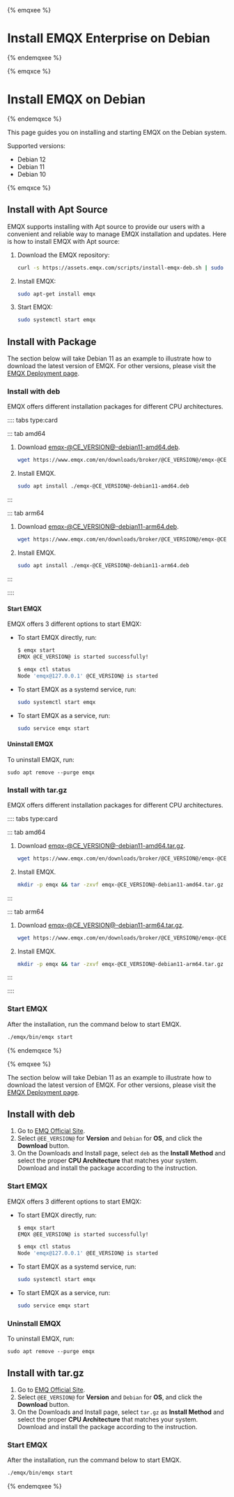 {% emqxee %}
# Install EMQX Enterprise on Debian
{% endemqxee %}

{% emqxce %}
# Install EMQX on Debian
{% endemqxce %}


This page guides you on installing and starting EMQX on the Debian system.

Supported versions:

- Debian 12
- Debian 11
- Debian 10

{% emqxce %}

## Install with Apt Source

EMQX supports installing with Apt source to provide our users with a convenient and reliable way to manage EMQX installation and updates. Here is how to install EMQX with Apt source:

1. Download the EMQX repository:

   ```bash
   curl -s https://assets.emqx.com/scripts/install-emqx-deb.sh | sudo bash
   ```

2. Install EMQX:

   ```bash
   sudo apt-get install emqx
   ```

3. Start EMQX:

   ```bash
   sudo systemctl start emqx
   ```

## Install with Package

The section below will take Debian 11 as an example to illustrate how to download the latest version of EMQX. For other versions, please visit the [EMQX Deployment page](https://www.emqx.io/downloads?os=Debian). 

### Install with deb

EMQX offers different installation packages for different CPU architectures. 

:::: tabs type:card

::: tab amd64

1. Download [emqx-@CE_VERSION@-debian11-amd64.deb](https://www.emqx.com/en/downloads/broker/@CE_VERSION@/emqx-@CE_VERSION@-debian11-amd64.deb).

   ```bash
   wget https://www.emqx.com/en/downloads/broker/@CE_VERSION@/emqx-@CE_VERSION@-debian11-amd64.deb
   ```

2. Install EMQX.

   ```bash
   sudo apt install ./emqx-@CE_VERSION@-debian11-amd64.deb
   ```

:::

::: tab arm64

1. Download [emqx-@CE_VERSION@-debian11-arm64.deb](https://www.emqx.com/en/downloads/broker/@CE_VERSION@/emqx-@CE_VERSION@-debian11-arm64.deb). 

   ```bash
   wget https://www.emqx.com/en/downloads/broker/@CE_VERSION@/emqx-@CE_VERSION@-debian11-arm64.deb
   ```

2. Install EMQX.

   ```bash
   sudo apt install ./emqx-@CE_VERSION@-debian11-arm64.deb
   ```

:::

::::

#### Start EMQX

EMQX offers 3 different options to start EMQX:

- To start EMQX directly, run:

  ```bash
  $ emqx start
  EMQX @CE_VERSION@ is started successfully!
  
  $ emqx ctl status
  Node 'emqx@127.0.0.1' @CE_VERSION@ is started
  ```

- To start EMQX as a systemd service, run:

  ```bash
  sudo systemctl start emqx
  ```

- To start EMQX as a service, run:

  ```bash
  sudo service emqx start
  ```

#### Uninstall EMQX

To uninstall EMQX, run:

```
sudo apt remove --purge emqx
```

### Install with tar.gz

EMQX offers different installation packages for different CPU architectures. 

:::: tabs type:card

::: tab amd64

1. Download [emqx-@CE_VERSION@-debian11-amd64.tar.gz](https://www.emqx.com/en/downloads/broker/@CE_VERSION@/emqx-@CE_VERSION@-debian11-amd64.tar.gz). 

   ```bash
   wget https://www.emqx.com/en/downloads/broker/@CE_VERSION@/emqx-@CE_VERSION@-debian11-amd64.tar.gz
   ```

2. Install EMQX. 

   ```bash
   mkdir -p emqx && tar -zxvf emqx-@CE_VERSION@-debian11-amd64.tar.gz -C emqx
   ```

:::

::: tab arm64

1. Download [emqx-@CE_VERSION@-debian11-arm64.tar.gz](https://www.emqx.com/en/downloads/broker/@CE_VERSION@/emqx-@CE_VERSION@-debian11-arm64.tar.gz). 

   ```bash
   wget https://www.emqx.com/en/downloads/broker/@CE_VERSION@/emqx-@CE_VERSION@-debian11-arm64.tar.gz
   ```

2. Install EMQX. 

   ```bash
   mkdir -p emqx && tar -zxvf emqx-@CE_VERSION@-debian11-arm64.tar.gz -C emqx
   ```

:::

::::

### Start EMQX

After the installation, run the command below to start EMQX.

```bash
./emqx/bin/emqx start
```

{% endemqxce %}

{% emqxee %}

The section below will take Debian 11 as an example to illustrate how to download the latest version of EMQX. For other versions, please visit the [EMQX Deployment page](https://www.emqx.com/en/try?product=enterprise). 

## Install with deb

1. Go to [EMQ Official Site](https://www.emqx.com/en/try?product=enterprise&currentVersion=@EE_VERSION@&currentOS=Debian=currentOS=Debian12&utm_source=docs.emqx.com&utm_medium=referral&utm_campaign=enterprise-docs-install-to-try-enterprise).
2. Select `@EE_VERSION@` for **Version** and `Debian` for **OS**, and click the **Download** button.
3. On the Downloads and Install page, select `deb` as the **Install Method** and select the proper **CPU Architecture** that matches your system. Download and install the package according to the instruction.

### Start EMQX

EMQX offers 3 different options to start EMQX:

- To start EMQX directly, run:

  ```bash
  $ emqx start
  EMQX @EE_VERSION@ is started successfully!
  
  $ emqx ctl status
  Node 'emqx@127.0.0.1' @EE_VERSION@ is started
  ```

- To start EMQX as a systemd service, run:

  ```bash
  sudo systemctl start emqx
  ```

- To start EMQX as a service, run:

  ```bash
  sudo service emqx start
  ```

### Uninstall EMQX

To uninstall EMQX, run:

  ```shell
sudo apt remove --purge emqx
  ```

## Install with tar.gz

1. Go to [EMQ Official Site](https://www.emqx.com/en/try?product=enterprise&currentVersion=@EE_VERSION@&currentOS=Debian=currentOS=Debian12&utm_source=docs.emqx.com&utm_medium=referral&utm_campaign=enterprise-docs-install-to-try-enterprise).
2. Select `@EE_VERSION@` for **Version** and `Debian` for **OS**, and click the **Download** button.
3. On the Downloads and Install page, select `tar.gz` as **Install Method** and select the proper **CPU Architecture** that matches your system. Download and install the package according to the instruction.

### Start EMQX

After the installation, run the command below to start EMQX.

```bash
./emqx/bin/emqx start
```

{% endemqxee %}
